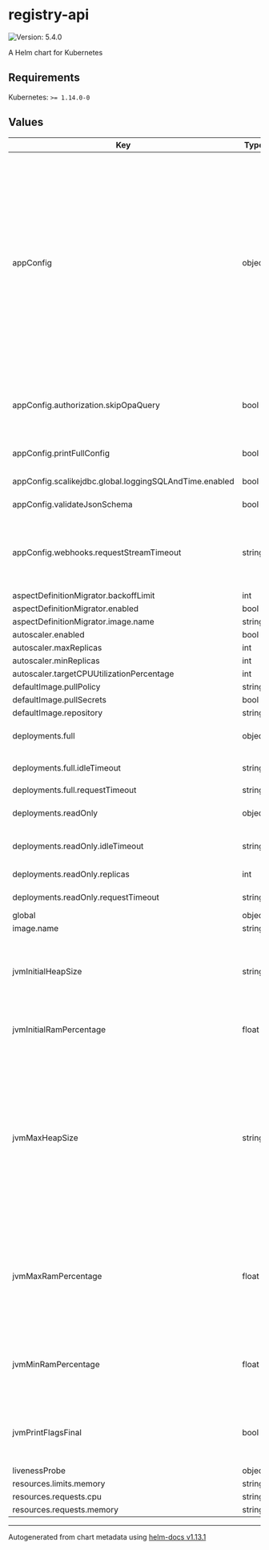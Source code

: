 # registry-api

![Version: 5.4.0](https://img.shields.io/badge/Version-5.4.0-informational?style=flat-square)

A Helm chart for Kubernetes

## Requirements

Kubernetes: `>= 1.14.0-0`

## Values

| Key | Type | Default | Description |
|-----|------|---------|-------------|
| appConfig | object | `{"akka":{"http":{"client":{"idle-timeout":"120s"}}},"authApi":{"baseUrl":"http://authorization-api"},"authorization":{"skipOpaQuery":false},"db":{"default":{"url":"jdbc:postgresql://registry-db/postgres"}},"http":{"port":6101},"printFullConfig":false,"scalikejdbc":{"global":{"loggingSQLAndTime":{"enabled":false}}},"validateJsonSchema":true,"webhooks":{"requestStreamTimeout":"120s"}}` | application config. Allow to configure any application config fields. For all available configuration fields and their default values, please refer to [application.conf](https://github.com/magda-io/magda/blob/main/magda-registry-api/src/main/resources/application.conf) This config field is available since v2.2.5 Previous versions supported config fields: `.Values.validateJsonSchema`, `.Values.db.poolInitialSize`, `.Values.db.poolMaxSize` and  `.Values.db.poolConnectionTimeoutMillis` are still supported for backward compatible reason (although deprecated). When exist, values from those obsolete config fields will override relevant fields in `.Values.appConfig`. Obsolete config fields: `.Values.logLevel`, `.Values.skipAuthorization` and `.Values.printSQlInConsole` are not supported anymore. Please config using alternative fields via `.Values.appConfig` instead. |
| appConfig.authorization.skipOpaQuery | bool | `false` | Skip asking authorization decisions from policy engine. `UnconditionalTrueDecision` will be always returned for this case Useful when running locally - DO NOT TURN ON IN PRODUCTION  |
| appConfig.printFullConfig | bool | `false` | whether print out full config data at application starting up for debug purpose only |
| appConfig.scalikejdbc.global.loggingSQLAndTime.enabled | bool | `false` | Whether print all SQL in console. For DEBUG only |
| appConfig.validateJsonSchema | bool | `true` | Whether registry api should validate incoming JSON data |
| appConfig.webhooks.requestStreamTimeout | string | `"120s"` | WebHook event notification request stream processing timeout you might want to increase this value to allow longer processing time for sync webhooks you will also want to adjust `akka.http.client.idle-timeout` to match this value |
| aspectDefinitionMigrator.backoffLimit | int | `6` |  |
| aspectDefinitionMigrator.enabled | bool | `true` |  |
| aspectDefinitionMigrator.image.name | string | `"magda-migrator-registry-aspects"` |  |
| autoscaler.enabled | bool | `false` |  |
| autoscaler.maxReplicas | int | `3` |  |
| autoscaler.minReplicas | int | `1` |  |
| autoscaler.targetCPUUtilizationPercentage | int | `80` |  |
| defaultImage.pullPolicy | string | `"IfNotPresent"` |  |
| defaultImage.pullSecrets | bool | `false` |  |
| defaultImage.repository | string | `"ghcr.io/magda-io"` |  |
| deployments.full | object | `{"idleTimeout":"60s","replicas":1,"requestTimeout":"60s"}` | deployment config for full registry instance. You can also specify different `resources` config under this key. |
| deployments.full.idleTimeout | string | `"60s"` | Default idle timeout for full instance. Make sure `idleTimeout` is longer than `requestTimeout` |
| deployments.full.requestTimeout | string | `"60s"` | Default request timeout for full instance |
| deployments.readOnly | object | `{"enable":false,"idleTimeout":"60s","replicas":1,"requestTimeout":"60s"}` | deployment config for readonly registry instances. You can also specify different `resources` config under this key. |
| deployments.readOnly.idleTimeout | string | `"60s"` | Default idle timeout for readonly instance. Make sure `idleTimeout` is longer than `requestTimeout` |
| deployments.readOnly.replicas | int | `1` | no. of replicates. Its value must no lower than `minReplicas` |
| deployments.readOnly.requestTimeout | string | `"60s"` | Default request timeout for readonly instance |
| global | object | `{}` |  |
| image.name | string | `"magda-registry-api"` |  |
| jvmInitialHeapSize | string | `nil` | Sets the initial size of the heap (via flag `-Xms`) when the JVM starts For production, should probably set to same as `jvmMaxHeapSize` for more predictable performance.  By default, will use JVM default value. value should be in format of `1g` or `200m` etc. |
| jvmInitialRamPercentage | float | `nil` | JVM initial heap memory percentage This value will only be used if `jvmInitialHeapSize` is not set. By default, will use JVM default value. |
| jvmMaxHeapSize | string | `"1g"` | Sets the maximum amount of memory that the JVM heap (via flag `-Xmx`) can grow to. You can set `jvmInitialHeapSize` to the same value for production use case to avoid JVM heap resizing. Should make sure leave enough room for non-heap overhead to avoid OOM. e.g. if you set `resources.limits.memory` (Pod Memory) to 256 MiB, you should set this value to 128 MiB to leave 128 MiB for non-heap overhead to avoid OOM. - For Pod memory 512 MiB, we should set this value to 256 MiB. - 768 MiB Pod memory, should set this value to 512 MiB. - Over 1GiB Pod memory, can reserve 60-70% to heap. value should be in format of `1g` or `200m` etc. |
| jvmMaxRamPercentage | float | `70` | JVM max allowed heap memory percentage based on `resources.limits.memory` This value will only be used if `jvmMaxHeapSize` is not set. For small pods (e.g. under 1 GiB - specified by the `resources.limits.memory`), better to use `jvmMaxHeapSize` to make sure leave enough room for non-heap overhead to avoid OOM. |
| jvmMinRamPercentage | float | `nil` | JVM min heap memory percentage This value will only be used if `jvmInitialHeapSize` is not set. If the InitialRAMPercentage result is less than MinRAMPercentage, the JVM increases it to match MinRAMPercentage. By default, will use JVM default value. |
| jvmPrintFlagsFinal | bool | `false` | whether to print out JVM flags at application starting up This is useful for debugging purpose, e.g. to check if the JVM heap size is set correctly from printed values like InitialHeapSize and MaxHeapSize. |
| livenessProbe | object | `{}` |  |
| resources.limits.memory | string | `"1.5Gi"` |  |
| resources.requests.cpu | string | `"250m"` |  |
| resources.requests.memory | string | `"500Mi"` |  |

----------------------------------------------
Autogenerated from chart metadata using [helm-docs v1.13.1](https://github.com/norwoodj/helm-docs/releases/v1.13.1)
